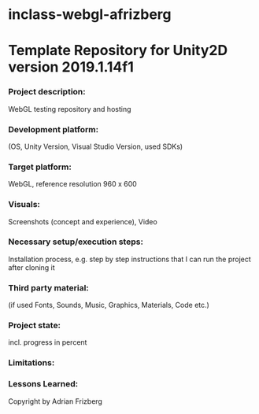 # inclass-webgl-afrizberg

# Template Repository for Unity2D version 2019.1.14f1

### Project description: 
WebGL testing repository and hosting

### Development platform: 
(OS, Unity Version, Visual Studio Version, used SDKs)

### Target platform: 
WebGL, reference resolution 960 x 600

### Visuals: 
Screenshots (concept and experience), Video

### Necessary setup/execution steps: 
Installation process, e.g. step by step instructions that I can run the project after cloning it

### Third party material: 
(if used Fonts, Sounds, Music, Graphics, Materials, Code etc.)

### Project state: 
incl. progress in percent

### Limitations: 

### Lessons Learned: 

Copyright by Adrian Frizberg